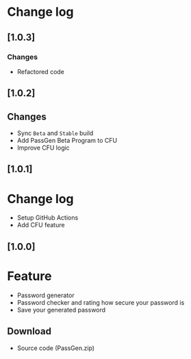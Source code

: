 # Change log

## [1.0.3]

### Changes
- Refactored code
  
## [1.0.2]

## Changes
- Sync `Beta` and `Stable` build
- Add PassGen Beta Program to CFU
- Improve CFU logic

## [1.0.1]

# Change log
- Setup GitHub Actions
- Add CFU feature

## [1.0.0]

# Feature
- Password generator
- Password checker and rating how secure your password is
- Save your generated password
## Download
- Source code (PassGen.zip)
